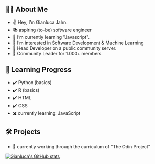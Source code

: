 ## 👨‍💻 About Me #

- ✌️  Hey, I’m Gianluca Jahn.
- 📚 aspiring (to-be) software engineer
- 🌱 I’m currently learning "Javascript".
- 🏹 I’m interested in Software Development & Machine Learning
- 🧬 Head Developer on a public community server. 
- 🎤 Community Leader for 1.000+ members.

## 🎯 Learning Progress #

- ✔️ Python (basics)
- ✔️ R (basics)
- ✔️ HTML
- ✔️ CSS
- ✖️ currently learning: JavaScript 

## 🛠 Projects #

- 🔧 currently working through the curriculum of "The Odin Project"

[![Gianluca's GitHub stats](https://github-readme-stats.vercel.app/api?username=gianlucajahn)](https://github.com/gianlucajahn/github-readme-stats)

